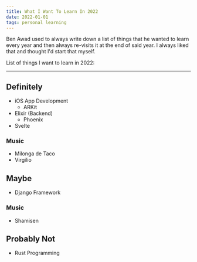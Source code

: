 ```yaml
---
title: What I Want To Learn In 2022
date: 2022-01-01
tags: personal learning
---
```


Ben Awad used to always write down a list of things that he wanted
to learn every year and then always re-visits it at the end of said
year. I always liked that and thought I'd start that myself.

List of things I want to learn in 2022:

---

## Definitely

- iOS App Development
  - ARKit
- Elixir (Backend)
  - Phoenix
- Svelte

### Music

- Milonga de Taco
- Virgilio

## Maybe

- Django Framework

### Music

- Shamisen

## Probably Not

- Rust Programming
